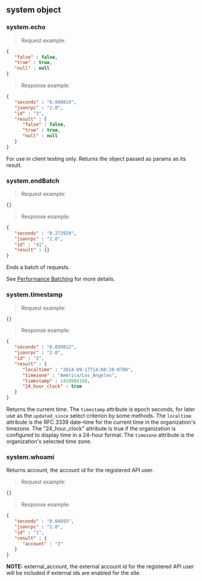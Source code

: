## system object

### system.echo

> Request example:

```JSON
{
   "false" : false,
   "true" : true,
   "null" : null
}
```

> Response example:

```JSON
{
   "seconds" : "0.040819",
   "jsonrpc" : "2.0",
   "id" : "3",
   "result" : {
      "false" : false,
      "true" : true,
      "null" : null
   }
}
```

<span class="tryit" id="system-echo-tryit"></span>
For use in client testing only. Returns the object passed as params as its result.

### system.endBatch

> Request example:

```JSON
{}
```

> Response example:

```JSON
{
   "seconds" : "0.273929",
   "jsonrpc" : "2.0",
   "id" : "41",
   "result" : {}
}
```

<span class="tryit" id="system-endbatch-tryit"></span>
Ends a batch of requests.

See [Performance Batching](#performance-batching) for more details.

### system.timestamp

> Request example:

```JSON
{}
```

> Response example:

```JSON
{
   "seconds" : "0.039812",
   "jsonrpc" : "2.0",
   "id" : "2",
   "result" : {
      "localtime" : "2014-09-17T14:08:28-0700",
      "timezone" : "America/Los_Angeles",
      "timestamp" : 1410988108,
      "24_hour_clock" : true
   }
}
```

<span class="tryit" id="system-timestamp-tryit"></span>
Returns the current time.  The `timestamp` attribute is epoch
seconds, for later use as the `updated_since` select criterion by
some methods.  The `localtime` attribute is the RFC 3339 date-time
for the current time in the organization's timezone.  The "24_hour_clock"
attribute is true if the organization is configured to display time
in a 24-hour format.  The `timezone` attribute is the organization's
selected time zone.

### system.whoami

Returns account, the account id for the registered API user.

> Request example:

```JSON
{}
```

> Response example:

```JSON
{
   "seconds" : "0.04893",
   "jsonrpc" : "2.0",
   "id" : "1",
   "result" : {
      "account" : "2"
   }
}
```

<span class="tryit" id="system-whoami-tryit"></span>

**NOTE:** external_account, the external account id for the registered API user will be included if external ids are enabled for the site.
